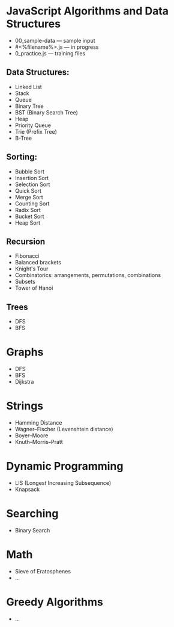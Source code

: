 # JavaScript Algorithms and Data Structures

* 00_sample-data — sample input
* \#<%filename%>.js — in progress
* 0_practice.js — training files

## Data Structures:
* Linked List
* Stack
* Queue
* Binary Tree
* BST (Binary Search Tree)
* Heap
* Priority Queue
* Trie (Prefix Tree)
* B-Tree

## Sorting:
* Bubble Sort
* Insertion Sort
* Selection Sort
* Quick Sort
* Merge Sort
* Counting Sort
* Radix Sort
* Bucket Sort
* Heap Sort

## Recursion
* Fibonacci
* Balanced brackets
* Knight's Tour
* Combinatorics: arrangements, permutations, combinations
* Subsets
* Tower of Hanoi

## Trees
* DFS
* BFS

# Graphs
* DFS
* BFS
* Dijkstra

# Strings
* Hamming Distance
* Wagner–Fischer (Levenshtein distance)
* Boyer–Moore
* Knuth–Morris–Pratt

# Dynamic Programming
* LIS (Longest Increasing Subsequence)
* Knapsack

# Searching
* Binary Search

# Math
* Sieve of Eratosphenes
* ...

# Greedy Algorithms
* ...
